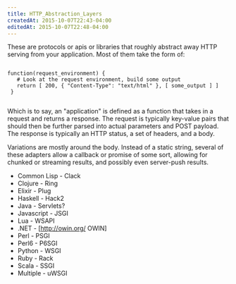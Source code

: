 ```yaml
---
title: HTTP_Abstraction_Layers
createdAt: 2015-10-07T22:43-04:00
editedAt: 2015-10-07T22:48-04:00
---
```



These are protocols or apis or libraries that roughly abstract away HTTP serving from your application. Most of them take the form of:

<code>
function(request_environment) {
   # Look at the request environment, build some output
   return [ 200, { "Content-Type": "text/html" }, [ some_output ] ]
 }
 </code>

Which is to say, an "application" is defined as a function that takes in a request and returns a response. The request is typically key-value pairs that should then be further parsed into actual parameters and POST payload. The response is typically an HTTP status, a set of headers, and a body.

Variations are mostly around the body. Instead of a static string, several of these adapters allow a callback or promise of some sort, allowing for chunked or streaming results, and possibly even server-push results.

* Common Lisp - Clack
* Clojure - Ring
* Elixir - Plug
* Haskell - Hack2
* Java - Servlets?
* Javascript - JSGI
* Lua - WSAPI
* .NET - [http://owin.org/ OWIN]
* Perl - PSGI
* Perl6 - P6SGI
* Python - WSGI
* Ruby - Rack
* Scala - SSGI
* Multiple - uWSGI



